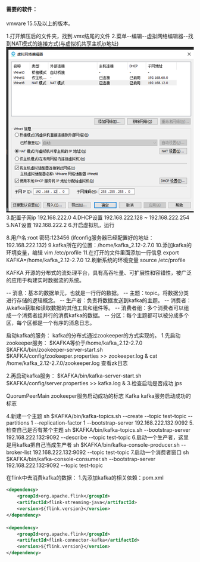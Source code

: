 
#### 需要的软件：
vmware 15.5及以上的版本。

1.打开解压后的文件夹，找到.vmx结尾的文件
2.菜单--编辑--虚拟网络编辑器--找到NAT模式的连接方式(与虚拟机共享主机ip地址)
![img.png](img.png)
3.配置子网ip  192.168.222.0
4.DHCP设置 192.168.222.128 ~ 192.168.222.254
5.NAT设置  192.168.222.2
6.开启虚拟机，运行

8.用户名:root 密码:123456 (ifconfig服务器已经配置好的地址： 192.168.222.132)
9.kafka所在的位置：/home/kafka_2.12-2.7.0
10.添加kafka的环境变量，编辑 vim /etc/profile
11.在打开的文件里面添加一行信息
export KAFKA=/home/kafka_2.12-2.7.0
12.刷新系统的环境变量
source /etc/profile

KAFKA
开源的分布式的流处理平台，具有高吞吐量、可扩展性和容错性，被广泛的应用于构建实时数据流的系统。

-- 消息：基本的数据单元，也就是一行行的数据。
-- 主题：topic。将数据分类进行存储的逻辑概念。
-- 生产者：负责将数据发送到kafka的主题。
-- 消费者：从kafka获取和读取数据的其他工具和组件等。
-- 消费者组：多个消费者可以组成一个消费者组并行的消费kafka的数据。
-- 分区：每个主题都可以被分成多个区，每个区都是一个有序的消息日志。

启动kafka的服务：
kafka的分布式通过zookeeper的方式实现的。
1.先启动zookeeper服务：
$KAFKA等价于/home/kafka_2.12-2.7.0
$KAFKA/bin/zookeeper-server-start.sh $KAFKA/config/zookeeper.properties >> zookeeper.log &
cat /home/kafka_2.12-2.7.0/zookeeper.log 查看zk日志

2.再启动kafka服务：
$KAFKA/bin/kafka-server-start.sh $KAFKA/config/server.properties >> kafka.log &
3.检查启动是否成功  jps

QuorumPeerMain	zookeeper服务启动成功的标志
Kafka			kafka服务启动成功的标志

4.新建一个主题
sh $KAFKA/bin/kafka-topics.sh  --create  --topic  test-topic  --partitions 1  --replication-factor 1  --bootstrap-server  192.168.222.132:9092
5.检查自己是否有某个主题
sh $KAFKA/bin/kafka-topics.sh  --bootstrap-server  192.168.222.132:9092  --describe  --topic  test-topic
6.启动一个生产者，这里是用kafka把自己当成生产者
sh $KAFKA/bin/kafka-console-producer.sh  --broker-list  192.168.222.132:9092  --topic  test-topic
7.启动一个消费者窗口
sh $KAFKA/bin/kafka-console-consumer.sh  --bootstrap-server  192.168.222.132:9092  --topic  test-topic

在flink中去消费kafka的数据：
1.先添加kafka的相关依赖：pom.xml
```xml
<dependency>
    <groupId>org.apache.flink</groupId>
    <artifactId>flink-streaming-java</artifactId>
    <version>${flink.version}</version>
</dependency>

<dependency>
    <groupId>org.apache.flink</groupId>
    <artifactId>flink-connector-kafka</artifactId>
    <version>${flink.version}</version>
</dependency>
```

